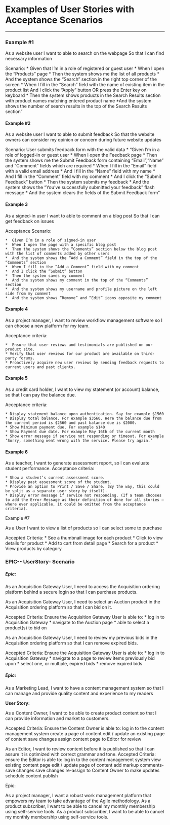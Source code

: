 # Examples of User Stories with Acceptance Scenarios
<hr/>

### Example #1

<p>As a website user I want to able to search on the webpage So that I can find necessary information </p>
Scenario:
	* Given that I’m in a role of registered or guest user
	* When I open the “Products” page
	* Then the system shows me the list of all products
	* And the system shows the “Search” section in the right top corner of the screen
	* When I fill in the “Search” field with the name of existing item in the product list
	  And I click the “Apply” button OR press the Enter key on keyboard
	* Then the system shows products in the Search Results section with product names matching entered product name
	*And the system shows the number of search results in the top of the Search Results section”


#### Example #2
<p>As a website user I want to able to submit feedback So that the website owners can consider my opinion or concern during future website updates </p>

Scenario: 
	User submits feedback form with the valid data
	* “Given I’m in a role of logged-in or guest user
	* When I open the Feedback page
	* Then the system shows me the Submit Feedback form containing “Email”,“Name” and “Comment” fields which are required
	* When I fill in the “Email” field with a valid email address
	* And I fill in the “Name” field with my name
	* And I fill in the “Comment” field with my comment
	* And I click the “Submit Feedback” button
	* Then the system submits my feedback
	* And the system shows the “You’ve successfully submitted your feedback” flash message
	* And the system clears the fields of the Submit Feedback form”


#### Example 3
<p>As a signed-in user I want to able to comment on a blog post So that I can get feedback on issues </p>
Acceptance Scenario:

	*  Given I’m in a role of signed-in user
	*  When I open the page with a specific blog post
	*  Then the system shows the “Comments” section below the blog post with the list of comments added by other users
	*  And the system shows the “Add a Comment” field in the top of the “Comments” section
	*  When I fill in the “Add a Comment” field with my comment
	*  And I click the “Submit” button
	*  Then the system saves my comment
	*  And the system shows my comment in the top of the “Comments” section
	*  And the system shows my username and profile picture on the left side from my comment
	*  And the system shows “Remove” and “Edit” icons opposite my comment


#### Example 4
<p>As a project manager, I want to review workflow management software so I can choose a new platform for my team. </p>
Acceptance criteria:

	*  Ensure that user reviews and testimonials are published on our product site.
	* Verify that user reviews for our product are available on third-party forums.
	* Proactively acquire new user reviews by sending feedback requests to current users and past clients.

#### Example 5
<p>As a credit card holder, I want to view my statement (or account) balance, so that I can pay the balance due. </p>
Acceptance criteria:

	* Display statement balance upon authentication. Say for example $1560
	* Display total balance. For example $3560. Here the balance due from the current period is $2560 and past balance due is $2000.
	* Show Minimum payment due. For example $140
	* Show Payment due date. For example May 16th of the current month
	* Show error message if service not responding or timeout. For example ‘Sorry, something went wrong with the service. Please try again.’

#### Example 6
<p>As a teacher, I want to generate assessment report, so I can evaluate student performance.
Acceptance criteria: </p>

	* Show a student’s current assessment score.
	* Display past assessment score of the student.
	* Provide an option to Print / Save / Share. (By the way, this could be split as a separate user story by itself).
	* Display error message if service not responding. (If a team chooses to add the Error Message as their definition of done for all stories – 		where ever applicable, it could be omitted from the acceptance criteria).


Example #7

<p>As a User I want to view a list of products so I can select some to purchase </p>

Accepted Criteria:
	* See a thumbnail image for each product
	* Click to view details for product
	* Add to cart from detail page
	* Search for a product
	* View products by category



### EPIC-- UserStory- Scenario

##### Epic:
As an Acquisition Gateway User, I need to access the Acquisition ordering platform behind a secure login so that I can purchase products.

<p>As an Acquisition Gateway User, I need to select an Auction product in the Acquisition ordering platform so that I can bid on it. </p>
Accepted Criteria:
Ensure the Acquisition Gateway User is able to:
	* log in to Acquisition Gateway 
	* navigate to the Auction page 
	* able to select a product(s) to bid on


<p>As an Acquisition Gateway User, I need to review my previous bids in the Acquisition ordering platform so that I can remove expired bids.</p>

Accepted Criteria:
Ensure the Acquisition Gateway User is able to:
	* log in to Acquisition Gateway
	* navigate to a page to review items previously bid upon
	* select one, or multiple, expired bids
	* remove expired bids

##### Epic:

As a Marketing Lead, I want to have a content management system so that I can manage and provide quality content and experience to my readers

<b>User Story: </b>
<p>As a Content Owner, I want to be able to create product content so that I can provide information and market to customers.</p>

Accepted Criteria:
Ensure the Content Owner is able to:
	log in to the content management system
	create a page of content
	edit / update an existing page of content
	save changes
	assign content page to Editor for review


As an Editor, I want to review content before it is published so that I can assure it is optimized with correct grammar and tone.
Accepted Criteria:
ensure the Editor is able to:
	log in to the content management system
	view existing content page
	edit / update page of content
	add markup comments- save changes
	save changes
	re-assign to Content Owner to make updates
	schedule content publish


Epic:

As a project manager, I want a robust work management platform that empowers my team to take advantage of the Agile methodology.
As a product subscriber, I want to be able to cancel my monthly membership using self-service tools.
As a product subscriber, I want to be able to cancel my monthly membership using self-service tools.
